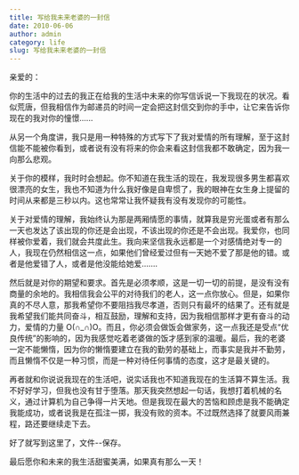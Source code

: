 ```yaml
---
title: 写给我未来老婆的一封信
date: 2010-06-06
author: admin
category: life
slug: 写给我未来老婆的一封信
---
```


亲爱的：

你的生活中的过去的我正在给我的生活中未来的你写信诉说一下我现在的状况。看似荒唐，但我相信作为邮递员的时间一定会把这封信交到你的手中，让它来告诉你现在的我对你的憧憬......

从另一个角度讲，我只是用一种特殊的方式写下了我对爱情的所有理解，至于这封信能不能被你看到，或者说有没有将来的你会来看这封信我都不敢确定，因为我一向那么悲观。

关于你的模样，我时时会想起。你不知道在我生活的现在，我发现很多男生都喜欢很漂亮的女生，我也不知道为什么我好像是自卑惯了，我的眼神在女生身上提留的时间从来都是三秒以内。这也常常让我怀疑我有没有发现你的可能性。

关于对爱情的理解，我始终认为那是两厢情愿的事情，就算我是穷光蛋或者有那么一天也发达了该出现的你还是会出现，不该出现的你还是不会出现。我爱你，也同样被你爱着，我们就会共度此生。我向来坚信我永远都是一个对感情绝对专一的人，我现在仍然相信这一点，如果他们曾经爱过但有一天她不爱了那是他的错。或者是他爱错了人，或者是他没能给她爱.......

然后就是对你的期望和要求。首先是必须孝顺，这是一切一切的前提，是没有没有商量的余地的。我相信我会公平的对待我们的老人，这一点你放心。但是，如果你真的不尽人意，那我希望你不要阻挡我尽孝道，否则只有最坏的结果了。还有就是我希望我们能共同奋斗，相互鼓励，理解和支持，因为我相信那样才更有奋斗的动力，爱情的力量 O(∩_∩)O。而且，你必须会做饭会做家务，这一点我还是受点“优良传统”的影响的，因为我感觉吃着老婆做的饭才感到家的温暖。最后，我的老婆一定不能懒惰，因为你的懒惰要建立在我的勤劳的基础上，而事实是我并不勤劳，而且懒惰不仅是一种习惯，而是一种对待任何事情的态度，这才是最关键的。

再者就和你说说我现在的生活吧，说实话我也不知道我现在的生活算不算生活。我不好好学习，但我也没有甘于堕落。那天我突然想起一句话，我想打着机械的名义，通过计算机为自己争得一片天地。但是我现在最大的苦恼和顾虑是我不能确定我能成功，或者说我是在孤注一掷，我没有败的资本。不过既然选择了就要风雨兼程，路还要继续走下去。

好了就写到这里了，文件--保存。

最后愿你和未来的我生活甜蜜美满，如果真有那么一天！
